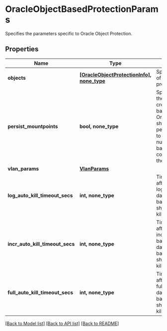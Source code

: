 # OracleObjectBasedProtectionParams

Specifies the parameters specific to Oracle Object Protection.

## Properties
Name | Type | Description | Notes
------------ | ------------- | ------------- | -------------
**objects** | [**[OracleObjectProtectionInfo], none_type**](OracleObjectProtectionInfo.md) | Specifies the list of object ids to be protected. | 
**persist_mountpoints** | **bool, none_type** | Specifies whether the mountpoints created while backing up Oracle DBs should be persisted.Defaults to true if value is null to handle the backward compatibility for the upgrade case. | [optional]  if omitted the server will use the default value of True
**vlan_params** | [**VlanParams**](VlanParams.md) |  | [optional] 
**log_auto_kill_timeout_secs** | **int, none_type** | Time in seconds after which the log backup of the database in given backup job should be auto-killed. | [optional] 
**incr_auto_kill_timeout_secs** | **int, none_type** | Time in seconds after which the incremental backup of the database in given backup job should be auto-killed. | [optional] 
**full_auto_kill_timeout_secs** | **int, none_type** | Time in seconds after which the full backup of the database in given backup job should be auto-killed. | [optional] 

[[Back to Model list]](../README.md#documentation-for-models) [[Back to API list]](../README.md#documentation-for-api-endpoints) [[Back to README]](../README.md)


